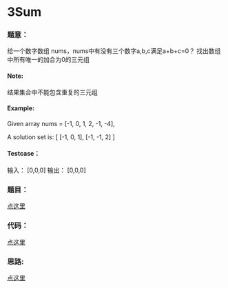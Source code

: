 #	3Sum


### 题意：
给一个数字数组 nums，nums中有没有三个数字a,b,c满足a+b+c=0？
找出数组中所有唯一的加合为0的三元组

#### Note:
结果集合中不能包含重复的三元组

#### Example:
Given array nums = [-1, 0, 1, 2, -1, -4],

A solution set is:
[
  [-1, 0, 1],
  [-1, -1, 2]
]

#### Testcase：
输入：
[0,0,0]
输出：
[0,0,0]

### 题目：
<a href="https://leetcode.com/problems/3sum/" target="_blank">点这里</a>

### 代码：
<a href="./3Sum.js">点这里</a>

### 思路:
<a href="./tips.md">点这里</a>